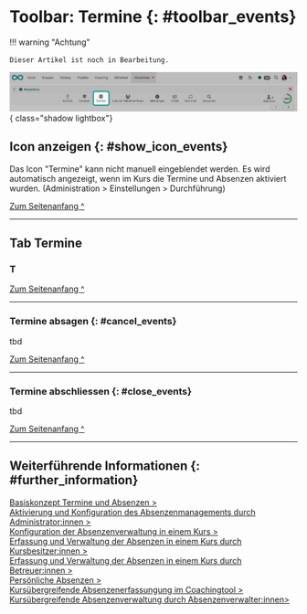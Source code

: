# Toolbar: Termine {: #toolbar_events}


!!! warning "Achtung"

    Dieser Artikel ist noch in Bearbeitung.


![toolbar_events_v1_de.png](assets/toolbar_events_v1_de.png){ class="shadow lightbox"}



## Icon anzeigen {: #show_icon_events}

Das Icon "Termine" kann nicht manuell eingeblendet werden. Es wird automatisch angezeigt, wenn im Kurs die Termine und Absenzen aktiviert wurden. (Administration > Einstellungen > Durchführung)


[Zum Seitenanfang ^](#tooolbar_events)

---


## Tab Termine

### T



[Zum Seitenanfang ^](#tooolbar_events)

---


### Termine absagen {: #cancel_events}

tbd


[Zum Seitenanfang ^](#tooolbar_events)

---


### Termine abschliessen {: #close_events}

tbd

[Zum Seitenanfang ^](#tooolbar_events)

---

## Weiterführende Informationen {: #further_information}

[Basiskonzept Termine und Absenzen >](../basic_concepts/Events_and_Absences.de.md)<br>
[Aktivierung und Konfiguration des Absenzenmanagements durch Administrator:innen >](../../manual_admin/administration/Modules_Events_and_Absences.de.md)<br>
[Konfiguration der Absenzenverwaltung in einem Kurs >](../learningresources/Course_Settings_Execution.de.md#config_event_and_absence_management)<br>
[Erfassung und Verwaltung der Absenzen in einem Kurs durch Kursbesitzer:innen >](../learningresources/Events_and_absences.de.md)<br>
[Erfassung und Verwaltung der Absenzen in einem Kurs durch Betreuer:innen >](../learningresources/Toolbar_Events.de.md)<br>
[Persönliche Absenzen >](../personal_menu/Absences.de.md)<br>
[Kursübergreifende Absenzenerfassungung im Coachingtool >](../area_modules/Coaching.de.md)<br>
[Kursübergreifende Absenzenverwaltung durch Absenzenverwalter:innen>](../area_modules/Absence_Management.de.md)<br>
